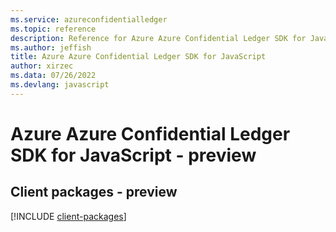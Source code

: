 ```yaml
---
ms.service: azureconfidentialledger
ms.topic: reference
description: Reference for Azure Azure Confidential Ledger SDK for JavaScript
ms.author: jeffish
title: Azure Azure Confidential Ledger SDK for JavaScript
author: xirzec
ms.data: 07/26/2022
ms.devlang: javascript
---
```

# Azure Azure Confidential Ledger SDK for JavaScript - preview

## Client packages - preview
[!INCLUDE [client-packages](azure-confidential-ledger-client-index.md)]
